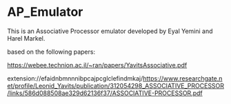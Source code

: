 # AP_Emulator
This is an Associative Processor emulator developed by Eyal Yemini and Harel Markel. 

based on the following papers:

https://webee.technion.ac.il/~ran/papers/YavitsAssociative.pdf

extension://efaidnbmnnnibpcajpcglclefindmkaj/https://www.researchgate.net/profile/Leonid_Yavits/publication/312054298_ASSOCIATIVE_PROCESSOR/links/586d088508ae329d62136f37/ASSOCIATIVE-PROCESSOR.pdf
